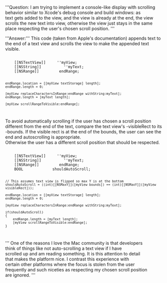'''Question: I am trying to implement a console-like display with scrolling  
behavior similar to Xcode's debug console and build windows: as  
text gets added to the view, and the view is already at the end, the view  
scrolls the new text into view, otherwise the view just stays in the same  
place respecting the user's chosen scroll position.
'''


'''Answer:'''
This code (taken from Apple's documentation) appends text to the end of a text view and scrolls the view to make the appended text visible.

<code>
    [[NSTextView]]     ''myView;
    [[NSString]]          ''myText;
    [[NSRange]]         endRange;

    endRange.location = [[myView textStorage] length];
    endRange.length = 0;

    [myView replaceCharactersInRange:endRange withString:myText];
    endRange.length = [myText length];

    [myView scrollRangeToVisible:endRange];
</code>


To avoid automatically scrolling if the user has chosen a scroll position different from the end of the text, compare the text view's -visibleRect to its -bounds.  If the visible rect is at the end of the bounds, the user can see the end and autoscrolling is appropriate.  
Otherwise the user has a different scroll position that should be respected.

<code>
    [[NSTextView]]     ''myView;
    [[NSString]]          ''myText;
    [[NSRange]]         endRange;
    BOOL             shouldAutoScroll;

    // This assumes text view is flipped so max Y is at the bottom
    shouldAutoScroll = ((int)[[NSMaxY]]([myView bounds]) == (int)[[NSMaxY]]([myView visibleRect]));

    endRange.location = [[myView textStorage] length];
    endRange.length = 0;

    [myView replaceCharactersInRange:endRange withString:myText];

    if(shouldAutoScroll)
    {
        endRange.length = [myText length];
        [myView scrollRangeToVisible:endRange];
    }
</code>

'''
One of the reasons I love the Mac community is that developers  
think of things like not auto-scrolling a text view if I have  
scrolled up and am reading something.  It is this attention to detail  
that makes the platform nice.  I contrast this experience with  
certain other platforms where the focus is stolen from the user  
frequently and such niceties as respecting my chosen scroll position  
are ignored.
'''